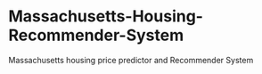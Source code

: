 # Massachusetts-Housing-Recommender-System
Massachusetts housing price predictor and Recommender System
